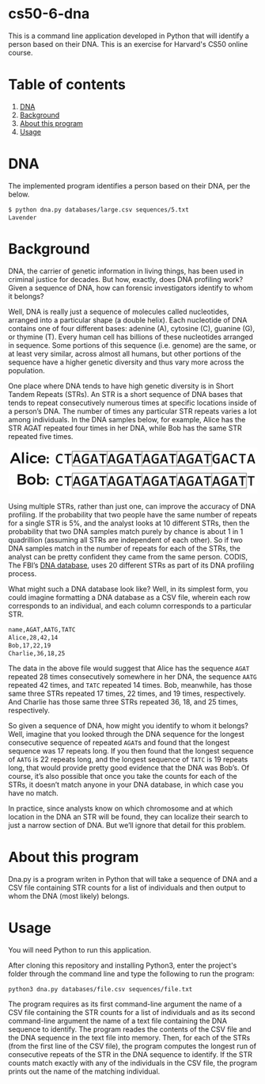# cs50-6-dna
This is a command line application developed in Python that will identify a person based on their DNA. This is an exercise for Harvard's CS50 online course.

# Table of contents
1. [DNA](#DNA)
2. [Background](#Background)
3. [About this program](#About-this-program)
4. [Usage](#Usage)

# DNA
The implemented program identifies a person based on their DNA, per the below.
```
$ python dna.py databases/large.csv sequences/5.txt
Lavender
```
# Background
DNA, the carrier of genetic information in living things, has been used in criminal justice for decades. But how, exactly, does DNA profiling work? Given a sequence of DNA, how can forensic investigators identify to whom it belongs?

Well, DNA is really just a sequence of molecules called nucleotides, arranged into a particular shape (a double helix). Each nucleotide of DNA contains one of four different bases: adenine (A), cytosine (C), guanine (G), or thymine (T). Every human cell has billions of these nucleotides arranged in sequence. Some portions of this sequence (i.e. genome) are the same, or at least very similar, across almost all humans, but other portions of the sequence have a higher genetic diversity and thus vary more across the population.

One place where DNA tends to have high genetic diversity is in Short Tandem Repeats (STRs). An STR is a short sequence of DNA bases that tends to repeat consecutively numerous times at specific locations inside of a person’s DNA. The number of times any particular STR repeats varies a lot among individuals. In the DNA samples below, for example, Alice has the STR AGAT repeated four times in her DNA, while Bob has the same STR repeated five times.

![Sample STRs](https://github.com/Nimikro/cs50-6-dna/blob/main/images/strs.png)

Using multiple STRs, rather than just one, can improve the accuracy of DNA profiling. If the probability that two people have the same number of repeats for a single STR is 5%, and the analyst looks at 10 different STRs, then the probability that two DNA samples match purely by chance is about 1 in 1 quadrillion (assuming all STRs are independent of each other). So if two DNA samples match in the number of repeats for each of the STRs, the analyst can be pretty confident they came from the same person. CODIS, The FBI’s [DNA database](https://www.fbi.gov/services/laboratory/biometric-analysis/codis/codis-and-ndis-fact-sheet), uses 20 different STRs as part of its DNA profiling process.

What might such a DNA database look like? Well, in its simplest form, you could imagine formatting a DNA database as a CSV file, wherein each row corresponds to an individual, and each column corresponds to a particular STR.
```
name,AGAT,AATG,TATC
Alice,28,42,14
Bob,17,22,19
Charlie,36,18,25
```
The data in the above file would suggest that Alice has the sequence `AGAT` repeated 28 times consecutively somewhere in her DNA, the sequence `AATG` repeated 42 times, and `TATC` repeated 14 times. Bob, meanwhile, has those same three STRs repeated 17 times, 22 times, and 19 times, respectively. And Charlie has those same three STRs repeated 36, 18, and 25 times, respectively.

So given a sequence of DNA, how might you identify to whom it belongs? Well, imagine that you looked through the DNA sequence for the longest consecutive sequence of repeated `AGAT`s and found that the longest sequence was 17 repeats long. If you then found that the longest sequence of `AATG` is 22 repeats long, and the longest sequence of `TATC` is 19 repeats long, that would provide pretty good evidence that the DNA was Bob’s. Of course, it’s also possible that once you take the counts for each of the STRs, it doesn’t match anyone in your DNA database, in which case you have no match.

In practice, since analysts know on which chromosome and at which location in the DNA an STR will be found, they can localize their search to just a narrow section of DNA. But we’ll ignore that detail for this problem.

# About this program
Dna.py is a program writen in Python that will take a sequence of DNA and a CSV file containing STR counts for a list of individuals and then output to whom the DNA (most likely) belongs.

# Usage
You will need Python to run this application.

After cloning this repository and installing Python3, enter the project's folder through the command line and type the following to run the program:
```
python3 dna.py databases/file.csv sequences/file.txt
```
The program requires as its first command-line argument the name of a CSV file containing the STR counts for a list of individuals and as its second command-line argument the name of a text file containing the DNA sequence to identify. The program reades the contents of the CSV file and the DNA sequence in the text file into memory. Then, for each of the STRs (from the first line of the CSV file), the program computes the longest run of consecutive repeats of the STR in the DNA sequence to identify. If the STR counts match exactly with any of the individuals in the CSV file, the program prints out the name of the matching individual.

